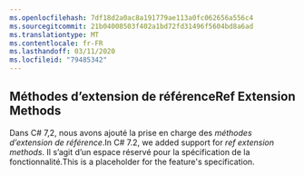 ```yaml
---
ms.openlocfilehash: 7df18d2a0ac8a191779ae113a0fc062656a556c4
ms.sourcegitcommit: 21b04008503f402a1bd72fd31496f5604bd8a6ad
ms.translationtype: MT
ms.contentlocale: fr-FR
ms.lasthandoff: 03/11/2020
ms.locfileid: "79485342"
---
```

## <a name="ref-extension-methods"></a><span data-ttu-id="78602-101">Méthodes d’extension de référence</span><span class="sxs-lookup"><span data-stu-id="78602-101">Ref Extension Methods</span></span>

<span data-ttu-id="78602-102">Dans C# 7,2, nous avons ajouté la prise en charge des *méthodes d’extension de référence*.</span><span class="sxs-lookup"><span data-stu-id="78602-102">In C# 7.2, we added support for *ref extension methods*.</span></span>  <span data-ttu-id="78602-103">Il s’agit d’un espace réservé pour la spécification de la fonctionnalité.</span><span class="sxs-lookup"><span data-stu-id="78602-103">This is a placeholder for the feature's specification.</span></span>
